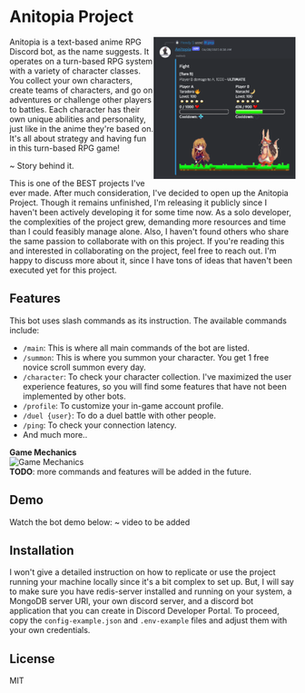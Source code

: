 # Anitopia Project
<img src="src/public/anitopia_demo.png" alt="Anitopia Demo" width="250" align="right"/>

Anitopia is a text-based anime RPG Discord bot, as the name suggests. It operates on a turn-based RPG system with a variety of character classes. You collect your own characters, create teams of characters, and go on adventures or challenge other players to battles. Each character has their own unique abilities and personality, just like in the anime they're based on. It's all about strategy and having fun in this turn-based RPG game!

~ Story behind it.

This is one of the BEST projects I've ever made. After much consideration, I've decided to open up the Anitopia Project. Though it remains unfinished, I'm releasing it publicly since I haven't been actively developing it for some time now. As a solo developer, the complexities of the project grew, demanding more resources and time than I could feasibly manage alone. Also, I haven't found others who share the same passion to collaborate with on this project. If you're reading this and interested in collaborating on the project, feel free to reach out. I'm happy to discuss more about it, since I have tons of ideas that haven't been executed yet for this project.


## Features
This bot uses slash commands as its instruction. The available commands include:

- `/main`: This is where all main commands of the bot are listed.
- `/summon`: This is where you summon your character. You get 1 free novice scroll summon every day.
- `/character`: To check your character collection. I've maximized the user experience features, so you will find some features that have not been implemented by other bots.
- `/profile`: To customize your in-game account profile.
- `/duel {user}`: To do a duel battle with other people.
- `/ping`: To check your connection latency.
- And much more..

**Game Mechanics**
<br>
<img src="https://github.com/ndy-s/anitopia-discord-bot/assets/94002483/3c81f877-8098-4421-8514-99b19107e95d" alt="Game Mechanics" height="250"/>
<br>
<b>TODO</b>: more commands and features will be added in the future.

## Demo
Watch the bot demo below:
~ video to be added

## Installation
I won't give a detailed instruction on how to replicate or use the project running your machine locally since it's a bit complex to set up. But, I will say to make sure you have redis-server installed and running on your system, a MongoDB server URI, your own discord server, and a discord bot application that you can create in Discord Developer Portal. To proceed, copy the `config-example.json` and `.env-example` files and adjust them with your own credentials.

## License
MIT
